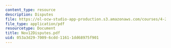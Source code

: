 ```yaml
---
content_type: resource
description: Disputes
file: https://ol-ocw-studio-app-production.s3.amazonaws.com/courses/4-285-research-topics-in-architecture-citizen-centered-design-of-open-governance-systems-fall-2002/053a3d2970096cdd11611dd68975f901_Nov12Disputes.pdf
file_type: application/pdf
resourcetype: Document
title: Nov12Disputes.pdf
uid: 053a3d29-7009-6cdd-1161-1dd68975f901
---
```

